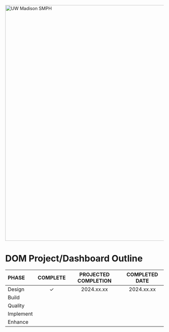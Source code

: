 <img src="https://www.med.wisc.edu/wp-content/uploads/2023/03/logo-1.svg"
 alt="UW Madison SMPH" title="UW Madison SMPH" width="750"/>

# DOM Project/Dashboard Outline

PHASE         | COMPLETE | PROJECTED COMPLETION | COMPLETED DATE
:-------------|:--------:|:--------------------:|:-------------:
Design        | &check;  | 2024.xx.xx           | 2024.xx.xx
Build         |          |                      |
Quality       |          |                      |
Implement     |          |                      |
Enhance       |          |                      |
